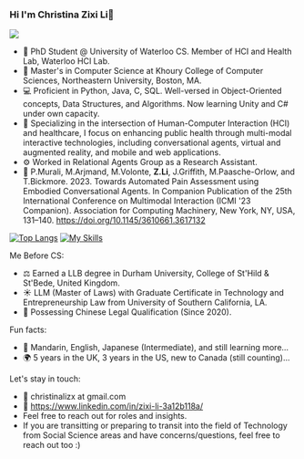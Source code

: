 ### Hi I'm Christina Zixi Li👋
![](https://komarev.com/ghpvc/?username=christinalizx&color=green)

- 🏫 PhD Student @ University of Waterloo CS. Member of HCI and Health Lab, Waterloo HCI Lab.
- 🏫 Master's in Computer Science at Khoury College of Computer Sciences, Northeastern University, Boston, MA.
- 💻 Proficient in Python, Java, C, SQL. Well-versed in Object-Oriented concepts, Data Structures, and Algorithms. Now learning Unity and C# under own capacity.
- 🤖️ Specializing in the intersection of Human-Computer Interaction (HCI) and healthcare, I focus on enhancing public health through multi-modal interactive technologies, including conversational agents, virtual and augmented reality, and mobile and web applications.
- ⚙️ Worked in Relational Agents Group as a Research Assistant.
- 📑 P.Murali, M.Arjmand, M.Volonte, **Z.Li**, J.Griffith, M.Paasche-Orlow, and T.Bickmore. 2023. Towards Automated Pain Assessment using Embodied Conversational Agents. In Companion Publication of the 25th International Conference on Multimodal Interaction (ICMI '23 Companion). Association for Computing Machinery, New York, NY, USA, 131–140. https://doi.org/10.1145/3610661.3617132

[![Top Langs](https://github-readme-stats.vercel.app/api/top-langs/?username=christinalizx&layout=donut&theme=holi&show_icons=true)](https://github.com/anuraghazra/github-readme-stats)
[![My Skills](https://skillicons.dev/icons?i=aws,java,c,cs,discord,eclipse,git,github,python,html,idea,latex,linux,mysql,unity,flutter&perline=4)](https://skillicons.dev)

Me Before CS: 
- ⚖️ Earned a LLB degree in Durham University, College of St'Hild & St'Bede, United Kingdom.
- ☀️ LLM (Master of Laws) with Graduate Certificate in Technology and Entrepreneurship Law from University of Southern California, LA.
- 🌲 Possessing Chinese Legal Qualification (Since 2020).

Fun facts:
- 💬 Mandarin, English, Japanese (Intermediate), and still learning more...
- 🌍 5 years in the UK, 3 years in the US, new to Canada (still counting)...

Let's stay in touch:
- 📧 christinalizx at gmail.com
- 💼 https://www.linkedin.com/in/zixi-li-3a12b118a/
- Feel free to reach out for roles and insights.
- If you are transitting or preparing to transit into the field of Technology from Social Science areas and have concerns/questions, feel free to reach out too :)



